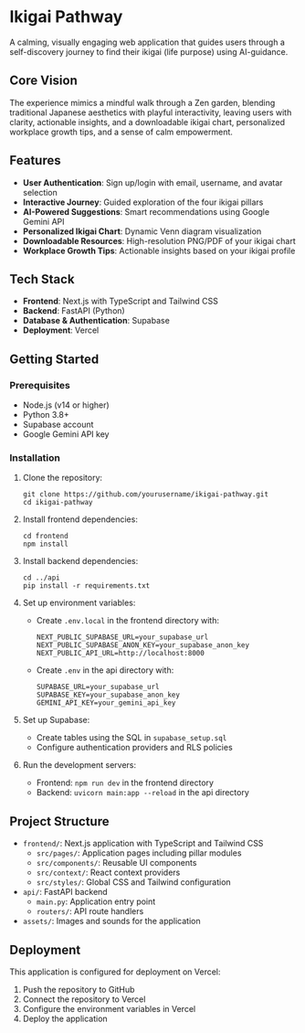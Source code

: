 # Ikigai Pathway

A calming, visually engaging web application that guides users through a self-discovery journey to find their ikigai (life purpose) using AI-guidance.

## Core Vision

The experience mimics a mindful walk through a Zen garden, blending traditional Japanese aesthetics with playful interactivity, leaving users with clarity, actionable insights, and a downloadable ikigai chart, personalized workplace growth tips, and a sense of calm empowerment.

## Features

- **User Authentication**: Sign up/login with email, username, and avatar selection
- **Interactive Journey**: Guided exploration of the four ikigai pillars
- **AI-Powered Suggestions**: Smart recommendations using Google Gemini API
- **Personalized Ikigai Chart**: Dynamic Venn diagram visualization
- **Downloadable Resources**: High-resolution PNG/PDF of your ikigai chart
- **Workplace Growth Tips**: Actionable insights based on your ikigai profile

## Tech Stack

- **Frontend**: Next.js with TypeScript and Tailwind CSS
- **Backend**: FastAPI (Python)
- **Database & Authentication**: Supabase
- **Deployment**: Vercel

## Getting Started

### Prerequisites

- Node.js (v14 or higher)
- Python 3.8+
- Supabase account
- Google Gemini API key

### Installation

1. Clone the repository:
   ```
   git clone https://github.com/yourusername/ikigai-pathway.git
   cd ikigai-pathway
   ```

2. Install frontend dependencies:
   ```
   cd frontend
   npm install
   ```

3. Install backend dependencies:
   ```
   cd ../api
   pip install -r requirements.txt
   ```

4. Set up environment variables:
   - Create `.env.local` in the frontend directory with:
     ```
     NEXT_PUBLIC_SUPABASE_URL=your_supabase_url
     NEXT_PUBLIC_SUPABASE_ANON_KEY=your_supabase_anon_key
     NEXT_PUBLIC_API_URL=http://localhost:8000
     ```
   - Create `.env` in the api directory with:
     ```
     SUPABASE_URL=your_supabase_url
     SUPABASE_KEY=your_supabase_anon_key
     GEMINI_API_KEY=your_gemini_api_key
     ```

5. Set up Supabase:
   - Create tables using the SQL in `supabase_setup.sql`
   - Configure authentication providers and RLS policies

6. Run the development servers:
   - Frontend: `npm run dev` in the frontend directory
   - Backend: `uvicorn main:app --reload` in the api directory

## Project Structure

- `frontend/`: Next.js application with TypeScript and Tailwind CSS
  - `src/pages/`: Application pages including pillar modules
  - `src/components/`: Reusable UI components
  - `src/context/`: React context providers
  - `src/styles/`: Global CSS and Tailwind configuration
- `api/`: FastAPI backend
  - `main.py`: Application entry point
  - `routers/`: API route handlers
- `assets/`: Images and sounds for the application

## Deployment

This application is configured for deployment on Vercel:

1. Push the repository to GitHub
2. Connect the repository to Vercel
3. Configure the environment variables in Vercel
4. Deploy the application
